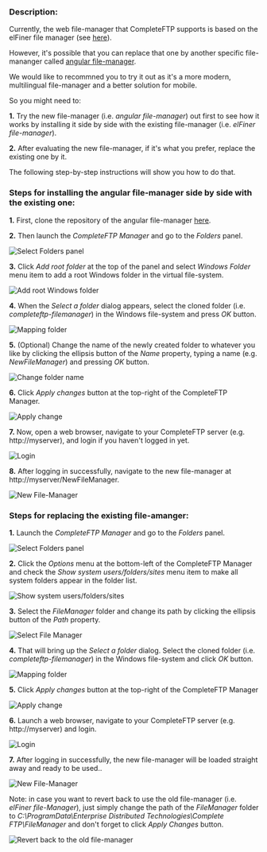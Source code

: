 ### Description: 
Currently, the web file-manager that CompleteFTP supports is based on the elFiner file manager (see [here](https://enterprisedt.com/products/completeftp/doc/guide/html/howtousefilemanager.html)).

However, it's possible that you can replace that one by another specific file-mananger called [angular file-manager](https://github.com/joni2back/angular-filemanager). 

We would like to recommned you to try it out as it's a more modern, multilingual file-manager and a better solution for mobile. 

So you might need to:

**1.** Try the new file-manager (i.e. *angular file-manager*) out first to see how it works by installing it side by side with the existing file-manager (i.e. *elFiner file-manager*).

**2.** After evaluating the new file-manager, if it's what you prefer, replace the existing one by it.

The following step-by-step instructions will show you how to do that.

### Steps for installing the angular file-manager side by side with the existing one:

**1.** First, clone the repository of the angular file-manager [here](https://github.com/EnterpriseDT/completeftp-filemanager).

**2.** Then launch the *CompleteFTP Manager* and go to the *Folders* panel.
 
![Select Folders panel](/img/selectFolderPanel.png)

**3.** Click *Add root folder* at the top of the panel and select *Windows Folder* menu item to add a root Windows folder in the virtual file-system.

![Add root Windows folder](/img/addRootWindowsFolder.png)

**4.** When the *Select a folder* dialog appears, select the cloned folder (i.e. *completeftp-filemanager*) in the Windows file-system and press *OK* button.

![Mapping folder](/img/mapFolder.png)

**5.** (Optional) Change the name of the newly created folder to whatever you like by clicking the ellipsis button of the *Name* property, typing a name (e.g. *NewFileManager*) and pressing *OK* button. 

![Change folder name](/img/changeFolderName.png)

**6.** Click *Apply changes* button at the top-right of the CompleteFTP Manager.

![Apply change](/img/applyChanges.png)

**7.** Now, open a web browser, navigate to your CompleteFTP server (e.g. http://myserver), and login if you haven't logged in yet.

![Login](/img/login.png)

**8.** After logging in successfully, navigate to the new file-manager at http://myserver/NewFileManager.

![New File-Manager](/img/installFileManagerResult.png)


### Steps for replacing the existing file-amanger:


**1.** Launch the *CompleteFTP Manager* and go to the *Folders* panel.

![Select Folders panel](/img/selectFolderPanel.png)

**2.** Click the *Options* menu at the bottom-left of the CompleteFTP Manager and check the *Show system users/folders/sites* menu item to make all system folders appear in the folder list.

![Show system users/folders/sites](/img/showSystemFolders.png)

**3.** Select the *FileManager* folder and change its path by clicking the ellipsis button of the *Path* property.

![Select File Manager](/img/selectFileManagerFolder.png)

**4.** That will bring up the *Select a folder* dialog. Select the cloned folder (i.e. *completeftp-filemanager*) in the Windows file-system and click *OK* button.

![Mapping folder](/img/mapFolder.png)

**5.** Click *Apply changes* button at the top-right of the CompleteFTP Manager

![Apply change](/img/applyChanges.png)

**6.** Launch a web browser, navigate to your CompleteFTP server (e.g. http://myserver) and login.

![Login](/img/login.png)

**7.** After logging in successfully, the new file-manager will be loaded straight away and ready to be used..

![New File-Manager](/img/replaceFileManagerResult.png)

Note: in case you want to revert back to use the old file-manager (i.e. *elFiner file-Manager*), just simply change the path of the *FileManager* folder to *C:\ProgramData\Enterprise Distributed Technologies\Complete FTP\FileManager* and don't forget to click *Apply Changes* button.

![Revert back to the old file-manager](/img/revertBackOldFileManager.png) 

